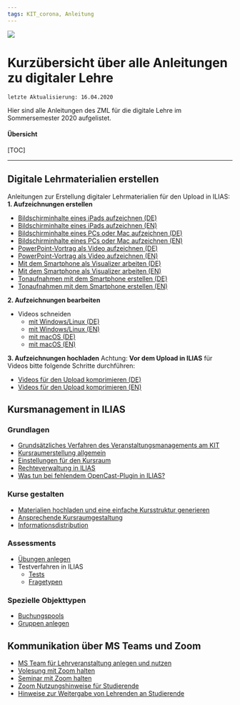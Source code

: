 ```yaml
---
tags: KIT_corona, Anleitung
---
```

![](https://i.imgur.com/eAg9Fgb.png)

# Kurzübersicht über alle Anleitungen zu digitaler Lehre
```
letzte Aktualisierung: 16.04.2020
```
Hier sind alle Anleitungen des ZML für die digitale Lehre im Sommersemester 2020 aufgelistet.

#### Übersicht
[TOC]

---
## Digitale Lehrmaterialien erstellen
Anleitungen zur Erstellung digitaler Lehrmaterialien für den Upload in ILIAS:
**1. Aufzeichnungen erstellen**
* [Bildschirminhalte eines iPads aufzeichnen (DE)](https:/s.kit.edu/tutorial-aufzeichnung-ios)
* [Bildschirminhalte eines iPads aufzeichnen (EN)](https://s.kit.edu/tutorial-screenrecording-ios)
* [Bildschirminhalte eines PCs oder Mac aufzeichnen (DE)](https:/s.kit.edu/tutorial-aufzeichnung-obs)
* [Bildschirminhalte eines PCs oder Mac aufzeichnen (EN)](https://s.kit.edu/tutorial-recording-obs)
* [PowerPoint-Vortrag als Video aufzeichnen (DE)](https:/s.kit.edu/tutorial-aufzeichnung-powerpoint)
* [PowerPoint-Vortrag als Video aufzeichnen (EN)](https://s.kit.edu/tutorial-recording-powerpoint)
* [Mit dem Smartphone als Visualizer arbeiten (DE)](https:/s.kit.edu/tutorial-aufzeichnung-smartphone)
* [Mit dem Smartphone als Visualizer arbeiten (EN)](https://s.kit.edu/tutorial-recording-smartphone)
* [Tonaufnahmen mit dem Smartphone erstellen (DE)](https:/s.kit.edu/tutorial-smartphone-diktiergeraet)
* [Tonaufnahmen mit dem Smartphone erstellen (EN)](https://s.kit.edu/tutorial-smartphone-dictation-device)

**2. Aufzeichnungen bearbeiten**
* Videos schneiden
  * [mit Windows/Linux (DE)](https://s.kit.edu/tutorial-videoschnitt-windows-linux)
  * [mit Windows/Linux (EN)](https://s.kit.edu/tutorial-cut-video-windows-linux)
  * [mit macOS (DE)](https://s.kit.edu/tutorial-videoschnitt-macos)
  * [mit macOS (EN)](https://s.kit.edu/tutorial-cut-video-macos)

**3. Aufzeichnungen hochladen**
Achtung: **Vor dem Upload in ILIAS** für Videos bitte folgende Schritte durchführen:
* [Videos für den Upload komprimieren (DE)](https:/s.kit.edu/tutorial-videokomprimierung)
* [Videos für den Upload komprimieren (EN)](https:/s.kit.edu/tutorial-video-compressing)

## Kursmanagement in ILIAS

### Grundlagen
* [Grundsätzliches Verfahren des Veranstaltungsmanagements am KIT](https:/s.kit.edu/ilias-veranstaltungsmanagement)
* [Kursraumerstellung allgemein](https:/s.kit.edu/ilias-kurserstellung)
* [Einstellungen für den Kursraum](https:/s.kit.edu/ilias-kurseinstellungen)
* [Rechteverwaltung in ILIAS](https:/s.kit.edu/ilias-rechteverwaltung)
* [Was tun bei fehlendem OpenCast-Plugin in ILIAS?](https:/s.kit.edu/ilias-opencast-plugin)

### Kurse gestalten
* [Materialien hochladen und eine einfache Kursstruktur generieren](https:/s.kit.edu/ilias-materialien-hochladen)
* [Ansprechende Kursraumgestaltung](https:/s.kit.edu/ilias-kursraumgestaltung)
* [Informationsdistribution](https:/s.kit.edu/ilias-informationsdistribution)

### Assessments
* [Übungen anlegen](https:/s.kit.edu/ilias-uebungen)
* Testverfahren in ILIAS 
    * [Tests](https:/s.kit.edu/ilias-testverfahren-tests)
    * [Fragetypen](https:/s.kit.edu/ilias-testverfahren-fragetypen)

### Spezielle Objekttypen

* [Buchungspools](https:/s.kit.edu/ilias-buchungspools)
* [Gruppen anlegen](https:/s.kit.edu/ilias-gruppen-verwalten)

## Kommunikation über MS Teams und Zoom

* [MS Team für Lehrveranstaltung anlegen und nutzen](https:/s.kit.edu/anleitung-lehre-ms-teams)
* [Volesung mit Zoom halten](https://s.kit.edu/tutorial-zoom-vorlesung)
* [Seminar mit Zoom halten](https://s.kit.edu/tutorial-zoom-seminar)
* [Zoom Nutzungshinweise für Studierende](https://s.kit.edu/tutorial-zoom-studierende)
* [Hinweise zur Weitergabe von Lehrenden an  Studierende](hinweise-weitergabe-studierende)
